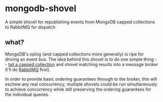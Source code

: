 # mongodb-shovel
A simple shovel for republishing events from MongoDB capped collections to RabbitMQ for dispatch

## what?
MongoDB's oplog (and capped collections more generally) is ripe for driving an event bus. The idea behind this shovel is to do one simple thing -- [tail a capped collection](https://docs.mongodb.com/manual/core/tailable-cursors/) and shovel matching results into a message broker (I'll do [RabbitMQ](https://www.rabbitmq.com/) first). 

In order to provide basic ordering guarantees through to the broker, this will eschew any real concurrency; multiple shovels could be run simultaneously to achieve concurrency while still preserving the ordering guarantees for the individual queries.
